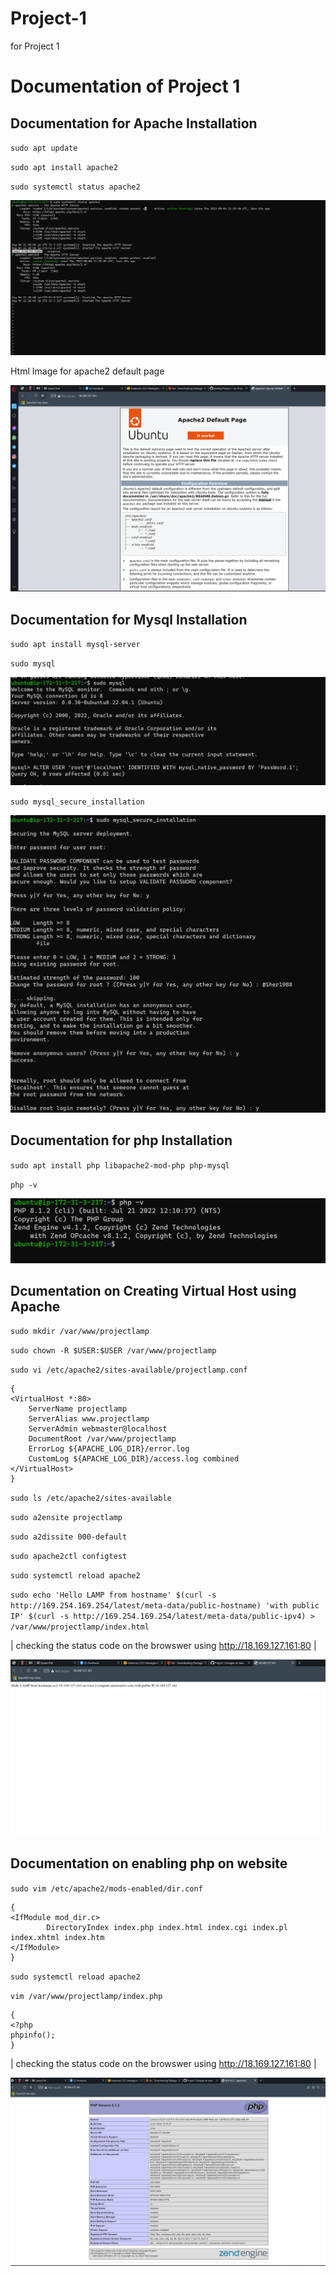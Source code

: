 # Project-1
for Project 1

# Documentation of Project 1

## Documentation for Apache Installation

`sudo apt update`

`sudo apt install apache2`

`sudo systemctl status apache2`

![apache2 installation status](./Images/apache2-status.png)

Html Image for apache2 default page

![apache2 default page](./Images/apache2-html-status.png)



## Documentation for Mysql Installation

`sudo apt install mysql-server`

`sudo mysql`

![mysql installation status](./Images/mysql-status.png)

`sudo mysql_secure_installation`

![mysql server config status](./Images/mysql_server_installation.png)


## Documentation for php Installation

`sudo apt install php libapache2-mod-php php-mysql`

`php -v`

![php status](./Images/php-status.png)


## Dcumentation on Creating Virtual Host using Apache

`sudo mkdir /var/www/projectlamp`

`sudo chown -R $USER:$USER /var/www/projectlamp`

`sudo vi /etc/apache2/sites-available/projectlamp.conf`

```
{
<VirtualHost *:80>
    ServerName projectlamp
    ServerAlias www.projectlamp 
    ServerAdmin webmaster@localhost
    DocumentRoot /var/www/projectlamp
    ErrorLog ${APACHE_LOG_DIR}/error.log
    CustomLog ${APACHE_LOG_DIR}/access.log combined
</VirtualHost>
}
```


`sudo ls /etc/apache2/sites-available`

`sudo a2ensite projectlamp`

`sudo a2dissite 000-default`

`sudo apache2ctl configtest`

`sudo systemctl reload apache2`

`sudo echo 'Hello LAMP from hostname' $(curl -s http://169.254.169.254/latest/meta-data/public-hostname) 'with public IP' $(curl -s http://169.254.169.254/latest/meta-data/public-ipv4) > /var/www/projectlamp/index.html`

| checking the status code on the browswer using http://18.169.127.161:80 |

![Virtual Host status](./Images/virtual-host-working.png)


## Documentation on enabling php on website

`sudo vim /etc/apache2/mods-enabled/dir.conf`

```
{
<IfModule mod_dir.c>
        DirectoryIndex index.php index.html index.cgi index.pl index.xhtml index.htm
</IfModule>
}
```

`sudo systemctl reload apache2`

`vim /var/www/projectlamp/index.php`


```
{
<?php
phpinfo();
}
```

| checking the status code on the browswer using http://18.169.127.161:80 |

![Php enabling on website status](./Images/php-enabling-status.png)
